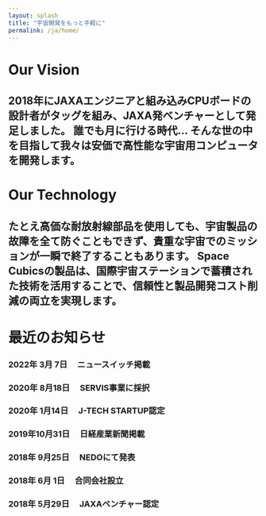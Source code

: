 ```yaml
---
layout: splash
title: "宇宙開発をもっと手軽に"
permalink: /ja/home/
---
```


# Our Vision

## 2018年にJAXAエンジニアと組み込みCPUボードの設計者がタッグを組み、JAXA発ベンチャーとして発足しました。 誰でも月に行ける時代… そんな世の中を目指して我々は安価で高性能な宇宙用コンピュータを開発します。

# Our Technology

## たとえ高価な耐放射線部品を使用しても、宇宙製品の故障を全て防ぐこともできず、貴重な宇宙でのミッションが一瞬で終了することもあります。 Space Cubicsの製品は、国際宇宙ステーションで蓄積された技術を活用することで、信頼性と製品開発コスト削減の両立を実現します。

# 最近のお知らせ

### 2022年 3月 7日　 ニュースイッチ掲載
### 2020年 8月18日　 SERVIS事業に採択
### 2020年 1月14日　 J-TECH STARTUP認定
### 2019年10月31日　 日経産業新聞掲載
### 2018年 9月25日　 NEDOにて発表
### 2018年 6月 1日　 合同会社設立
### 2018年 5月29日　 JAXAベンチャー認定